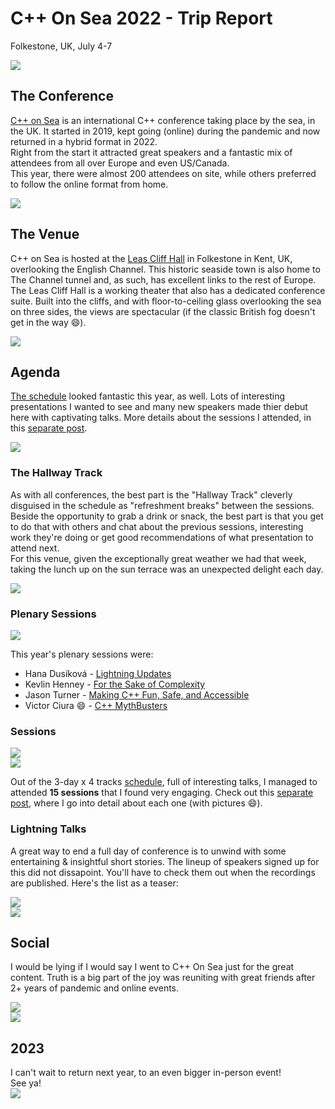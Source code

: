 # C++ On Sea 2022 - Trip Report
Folkestone, UK, July 4-7  

![](img/Folkestone.jpeg)  

## The Conference

[C++ on Sea](https://cpponsea.uk) is an international C++ conference taking place by the sea, in the UK. 
It started in 2019, kept going (online) during the pandemic and now returned in a hybrid format in 2022.  
Right from the start it attracted great speakers and a fantastic mix of attendees from all over Europe and even US/Canada.  
This year, there were almost 200 attendees on site, while others preferred to follow the online format from home. 

![](img/welcome.jpeg)  

## The Venue

C++ on Sea is hosted at the [Leas Cliff Hall](http://leascliffhall.co.uk) in Folkestone in Kent, UK, overlooking the English Channel. This historic seaside town is also home to The Channel tunnel and, as such, has excellent links to the rest of Europe.  
The Leas Cliff Hall is a working theater that also has a dedicated conference suite. Built into the cliffs, and with floor-to-ceiling glass overlooking the sea on three sides, the views are spectacular (if the classic British fog doesn't get in the way 😄). 

![](img/venue.jpeg)  

## Agenda

[The schedule](https://cpponsea.uk/2022/schedule/) looked fantastic this year, as well. Lots of interesting presentations I wanted to see and many new speakers made thier debut here with captivating talks. More details about the sessions I attended, in this [separate post](./sessions.html). 

![](img/sched.jpeg)  

### The Hallway Track

As with all conferences, the best part is the "Hallway Track" cleverly disguised in the schedule as "refreshment breaks" between the sessions. Beside the opportunity to grab a drink or snack, the best part is that you get to do that with others and chat about the previous sessions, interesting work they're doing or get good recommendations of what presentation to attend next.  
For this venue, given the exceptionally great weather we had that week, taking the lunch up on the sun terrace was an unexpected delight each day. 

![](img/reception.jpeg)  

### Plenary Sessions

![](img/keynote_kevlin.jpeg)  

This year's plenary sessions were: 
- Hana Dusíková - [Lightning Updates](https://cpponsea.uk/2022/sessions/keynote-lightning-updates.html)
- Kevlin Henney - [For the Sake of Complexity](https://cpponsea.uk/2022/sessions/midnote-for-the-sake-of-complexity.html)
- Jason Turner - [Making C++ Fun, Safe, and Accessible](https://cpponsea.uk/2022/sessions/endnote-making-cpp-fun-safe-and-accessible.html)
- Victor Ciura 😄 - [C++ MythBusters](https://cpponsea.uk/2022/sessions/plenary-cpp-mythbusters.html)  

### Sessions 

![](img/thumb_1.png)  
![](img/thumb_2.png)  

Out of the 3-day x 4 tracks [schedule](https://cpponsea.uk/2022/schedule/), full of interesting talks, I managed to attended **15 sessions** that I found very engaging. Check out this [separate post](./sessions.html), where I go into detail about each one (with pictures 😄).  

### Lightning Talks  

A great way to end a full day of conference is to unwind with some entertaining & insightful short stories. The lineup of speakers signed up for this did not dissapoint. You'll have to check them out when the recordings are published. Here's the list as a teaser:  

![](img/lightning_talks.jpeg)  
![](img/lightning_talks_list.jpeg)  

## Social

I would be lying if I would say I went to C++ On Sea just for the great content. Truth is a big part of the joy was reuniting with great friends after 2+ years of pandemic and online events. 

![](img/buds1.jpeg)  
![](img/buds2.jpeg)  

## 2023 

I can't wait to return next year, to an even bigger in-person event!  
See ya!  
![](img/lighthouse.jpeg)  

